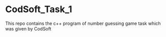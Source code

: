 # CodSoft_Task_1
This repo contains the c++ program of number guessing game task which was given by CodSoft
